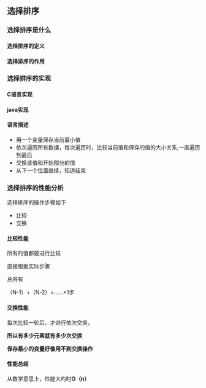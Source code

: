 ## 选择排序

### 选择排序是什么

#### 选择排序的定义



#### 选择排序的作用



### 选择排序的实现

#### C语言实现



#### java实现



#### 语言描述

- 用一个变量保存当前最小值
- 依次遍历所有数据，每次遍历时，比较当前值和保存的值的大小关系,一直遍历到最后
- 交换该值和开始部分的值
- 从下一个位置继续，知道结束

### 选择排序的性能分析

选择排序的操作步骤如下

- 比较
- 交换

#### 比较性能

所有的值都要进行比较

直接根据实际步骤

总共有

（N-1）+（N-2）+……+1步

#### 交换性能

每次比较一轮后，才进行依次交换，

**所以有多少元素就有多少次交换**

**保存最小的变量好像用不到交换操作**

#### 性能总结

从数学意思上，性能大约时**O（n）**

